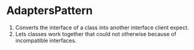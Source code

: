 # AdaptersPattern
1.  Converts the interface of a class into another interface client expect.
2.  Lets classes work together that could not otherwise because of incompatible interfaces.
